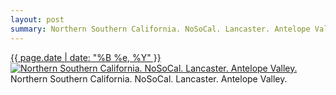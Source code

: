```yaml
---
layout: post
summary: Northern Southern California. NoSoCal. Lancaster. Antelope Valley.
---
```


<p>
  <time><a href="/322">{{ page.date | date: "%B %e, %Y" }}</a></time>
  <a href="/322"><img src="{{ site.assets_url }}/322-640.jpg" srcset="{{ site.assets_url }}/322-1280.jpg 1280w, {{ site.assets_url }}/322-960.jpg 960w, {{ site.assets_url }}/322-640.jpg 640w, {{ site.assets_url }}/322-320.jpg 320w" sizes="(min-width: 700px) 50vw, calc(100vw - 2rem)" alt="Northern Southern California. NoSoCal. Lancaster. Antelope Valley." /></a>
  <span>Northern Southern California. NoSoCal. Lancaster. Antelope Valley.</span>
</p>
